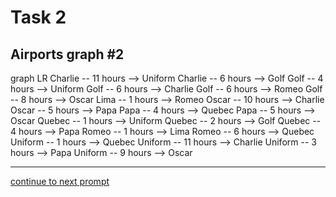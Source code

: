 # Task 2
## Airports graph #2

<div></div>
<div class="mermaid-access">
graph LR
  Charlie -- 11 hours --> Uniform
  Charlie -- 6 hours --> Golf
  Golf -- 4 hours --> Uniform
  Golf -- 6 hours --> Charlie
  Golf -- 6 hours --> Romeo
  Golf -- 8 hours --> Oscar
  Lima -- 1 hours --> Romeo
  Oscar -- 10 hours --> Charlie
  Oscar -- 5 hours --> Papa
  Papa -- 4 hours --> Quebec
  Papa -- 5 hours --> Oscar
  Quebec -- 1 hours --> Uniform
  Quebec -- 2 hours --> Golf
  Quebec -- 4 hours --> Papa
  Romeo -- 1 hours --> Lima
  Romeo -- 6 hours --> Quebec
  Uniform -- 1 hours --> Quebec
  Uniform -- 11 hours --> Charlie
  Uniform -- 3 hours --> Papa
  Uniform -- 9 hours --> Oscar
</div>

---

[continue to next prompt](./task3prompt-t.html)

<!-- Required scripts for MermaidAccess -->
<script src="https://combinatronics.com/mermaid-js/mermaid/release/8.8.4/dist/mermaid.min.js"></script>
<script src="mermaid-access-elm.js"></script>
<script src="mermaid-access.js"></script>
<script>
mermaidAccess.go(mermaidAccess.textMode, mermaidAccess.displayAccessibleOnly)
</script>
    